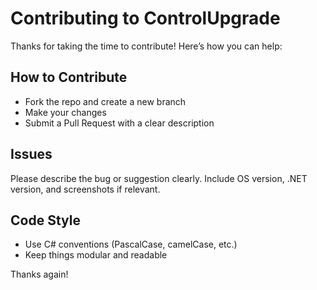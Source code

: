 # Contributing to ControlUpgrade

Thanks for taking the time to contribute! Here’s how you can help:

## How to Contribute
- Fork the repo and create a new branch
- Make your changes
- Submit a Pull Request with a clear description

## Issues
Please describe the bug or suggestion clearly. Include OS version, .NET version, and screenshots if relevant.

## Code Style
- Use C# conventions (PascalCase, camelCase, etc.)
- Keep things modular and readable

Thanks again!

